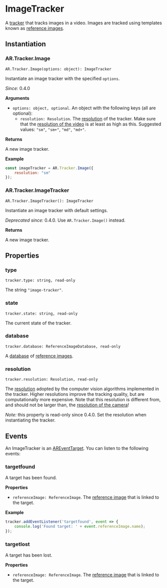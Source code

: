 # ImageTracker

A [tracker](tracker.md) that tracks images in a video. Images are tracked using templates known as [reference images](reference-image.md).

## Instantiation

### AR.Tracker.Image

`AR.Tracker.Image(options: object): ImageTracker`

Instantiate an image tracker with the specified `options`.

*Since:* 0.4.0

**Arguments**

* `options: object, optional`. An object with the following keys (all are optional):
    * `resolution: Resolution`. The [resolution](resolution.md) of the tracker. Make sure that the [resolution of the video](camera-source.md) is at least as high as this. Suggested values: `"sm"`, `"sm+"`, `"md"`, `"md+"`.

**Returns**

A new image tracker.

**Example**

```js
const imageTracker = AR.Tracker.Image({
    resolution: "sm"
});
```

### AR.Tracker.ImageTracker

`AR.Tracker.ImageTracker(): ImageTracker`

Instantiate an image tracker with default settings.

*Deprecated since:* 0.4.0. Use `AR.Tracker.Image()` instead.

**Returns**

A new image tracker.

## Properties

### type

`tracker.type: string, read-only`

The string `"image-tracker"`.

### state

`tracker.state: string, read-only`

The current state of the tracker.

### database

`tracker.database: ReferenceImageDatabase, read-only`

A [database](reference-image-database.md) of [reference images](reference-image.md).

### resolution

`tracker.resolution: Resolution, read-only`

The [resolution](resolution.md) adopted by the computer vision algorithms implemented in the tracker. Higher resolutions improve the tracking quality, but are computationally more expensive. Note that this resolution is different from, and should not be larger than, the [resolution of the camera](camera-source.md#resolution)!

*Note:* this property is read-only since 0.4.0. Set the resolution when instantiating the tracker.

## Events

An ImageTracker is an [AREventTarget](ar-event-target.md). You can listen to the following events:

### targetfound

A target has been found.

**Properties**

* `referenceImage: ReferenceImage`. The [reference image](reference-image.md) that is linked to the target.

**Example**

```js
tracker.addEventListener('targetfound', event => {
    console.log('Found target: ' + event.referenceImage.name);
});
```

### targetlost

A target has been lost.

**Properties**

* `referenceImage: ReferenceImage`. The [reference image](reference-image.md) that is linked to the target.